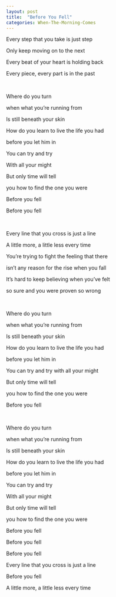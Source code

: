 ```yaml
---
layout: post
title:  "Before You Fell"
categories: When-The-Morning-Comes
---
```

Every step that you take is just step

Only keep moving on to the next

Every beat of your heart is holding back

Every piece, every part is in the past

<br />

Where do you turn

when what you’re running from

Is still beneath your skin

How do you learn to live the life you had

before you let him in

You can try and try

With all your might

But only time will tell

you how to find the one you were

Before you fell

Before you fell

<br />

Every line that you cross is just a line

A little more, a little less every time

You’re trying to fight the feeling that there

isn’t any reason for the rise when you fall

It’s hard to keep believing when you’ve felt

so sure and you were proven so wrong

<br />

Where do you turn

when what you’re running from

Is still beneath your skin

How do you learn to live the life you had

before you let him in

You can try and try with all your might

But only time will tell

you how to find the one you were

Before you fell

<br />

Where do you turn

when what you’re running from

Is still beneath your skin

How do you learn to live the life you had

before you let him in

You can try and try

With all your might

But only time will tell

you how to find the one you were

Before you fell

Before you fell

Before you fell

Every line that you cross is just a line

Before you fell

A little more, a little less every time